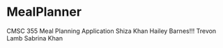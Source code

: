 # MealPlanner
CMSC 355
Meal Planning Application
Shiza Khan
Hailey Barnes!!!
Trevon Lamb
Sabrina Khan
